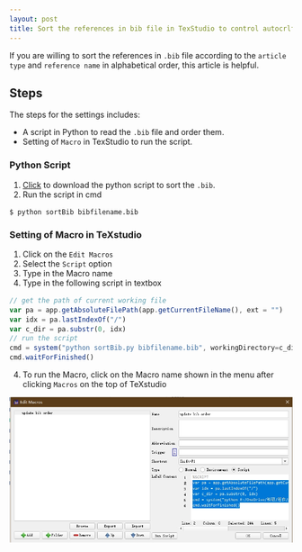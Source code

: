 ```yaml
---
layout: post
title: Sort the references in bib file in TexStudio to control autocrlf for LaTeX in Git
---
```


If you are willing to sort the references in `.bib` file according to the `article type` and `reference name` in alphabetical order, this article is helpful.

## Steps
The steps for the settings includes:

- A script in Python to read the `.bib` file and order them.
- Setting of `Macro` in TexStudio to run the script.

### Python Script

1. [Click](/assets/scripts/sortBib.py) to download the python script to sort the `.bib`.
2. Run the script in cmd
```shell
$ python sortBib bibfilename.bib
```

### Setting of Macro in TeXstudio
1. Click on the `Edit Macros`
2. Select the `Script` option
3. Type in the Macro name
4. Type in the following script in textbox

```javascript
// get the path of current working file
var pa = app.getAbsoluteFilePath(app.getCurrentFileName(), ext = "")
var idx = pa.lastIndexOf("/")
var c_dir = pa.substr(0, idx) 
// run the script
cmd = system("python sortBib.py bibfilename.bib", workingDirectory=c_dir)
cmd.waitForFinished()
```
4. To run the Macro, click on the Macro name shown in the menu after clicking `Macros` on the top of TeXstudio

![Screen shot of macro setting](/assets/pics/macro.png "Macro Setting")